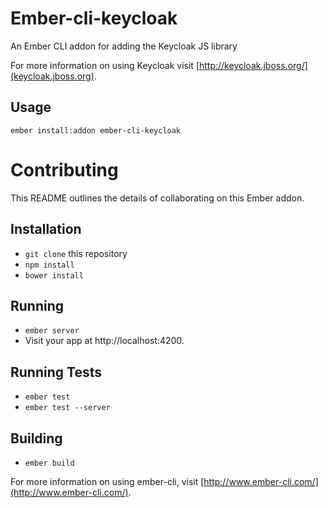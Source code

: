 # Ember-cli-keycloak


An Ember CLI addon for adding the Keycloak JS library

For more information on using Keycloak visit [http://keycloak.jboss.org/](keycloak.jboss.org).


## Usage

    ember install:addon ember-cli-keycloak

# Contributing

This README outlines the details of collaborating on this Ember addon.

## Installation

* `git clone` this repository
* `npm install`
* `bower install`

## Running

* `ember server`
* Visit your app at http://localhost:4200.

## Running Tests

* `ember test`
* `ember test --server`

## Building

* `ember build`

For more information on using ember-cli, visit [http://www.ember-cli.com/](http://www.ember-cli.com/).
